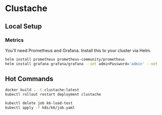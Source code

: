 # Clustache

## Local Setup

### Metrics

You'll need Prometheus and Grafana. Install this to your cluster via Helm.

```bash
helm install prometheus prometheus-community/prometheus
helm install grafana grafana/grafana --set adminPassword='admin' --set service.type=LoadBalancer
```

## Hot Commands

```bash
docker build . -t clustache:latest
kubectl rollout restart deployment clustache

kubectl delete job k6-load-test
kubectl apply -f k8s/k6/job.yaml
```